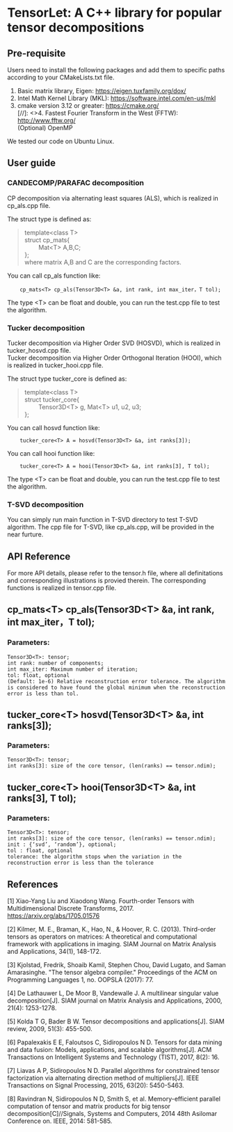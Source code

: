 # TensorLet: A C++ library for popular tensor decompositions

## Pre-requisite
Users need to install the following packages and add them to specific paths according to your CMakeLists.txt file.

1. Basic matrix library, Eigen: https://eigen.tuxfamily.org/dox/   
2. Intel Math Kernel Library (MKL): https://software.intel.com/en-us/mkl  
3. cmake version 3.12 or greater: https://cmake.org/  
[//]: <>4. Fastest Fourier Transform in the West (FFTW): http://www.fftw.org/  
(Optional) OpenMP   

We tested our code on Ubuntu Linux. 

## User guide
### CANDECOMP/PARAFAC decomposition 
CP decomposition via alternating least squares (ALS), which is realized in cp_als.cpp file.    

The struct type is defined as:  
>template\<class T\>  
>struct cp_mats{  
>&emsp;&emsp;    Mat\<T\> A,B,C;  
>};  
where matrix A,B and C are the corresponding factors.   

You can call cp_als function like:   

        cp_mats<T> cp_als(Tensor3D<T> &a, int rank, int max_iter，T tol);    
	
The type \<T\> can be float and double, you can run the test.cpp file to test the algorithm.

### Tucker decomposition
Tucker decomposition via Higher Order SVD (HOSVD), which is realized in tucker_hosvd.cpp file.  
Tucker decomposition via Higher Order Orthogonal Iteration (HOOI), which is realized in tucker_hooi.cpp file.    

The struct type tucker_core is defined as:  
>template\<class T\>    
>struct tucker_core{  
>&emsp;&emsp;  Tensor3D\<T\> g, Mat\<T\> u1, u2, u3;  
>};  

You can call hosvd function like: 

        tucker_core<T> A = hosvd(Tensor3D<T> &a, int ranks[3]);    
	
You can call hooi function like:   

        tucker_core<T> A = hooi(Tensor3D<T> &a, int ranks[3], T tol);      

The type \<T\> can be float and double, you can run the test.cpp file to test the algorithm.

### T-SVD decomposition
You can simply run main function in T-SVD directory to test T-SVD algorithm. The cpp file for T-SVD, like cp_als.cpp, will be provided in the near furture.

## API Reference
For more API details, please refer to the tensor.h file, where all definitations and corresponding illustrations is provied therein. The corresponding functions is realized in tensor.cpp file.

## cp_mats\<T\> cp_als(Tensor3D\<T\> &a, int rank, int max_iter，T tol);       
### Parameters: 
	Tensor3D<T>: tensor; 
	int rank: number of components;   
	int max_iter: Maximum number of iteration;   
	tol: float, optional  
	(Default: 1e-6) Relative reconstruction error tolerance. The algorithm is considered to have found the global minimum when the reconstruction error is less than tol.

## tucker_core\<T\> hosvd(Tensor3D\<T\> &a, int ranks[3]);      
### Parameters:	
	Tensor3D<T>: tensor;  
	int ranks[3]: size of the core tensor, (len(ranks) == tensor.ndim);  

## tucker_core\<T\> hooi(Tensor3D\<T\> &a, int ranks[3], T tol);    
### Parameters:	
	Tensor3D<T>: tensor;  
	int ranks[3]: size of the core tensor, (len(ranks) == tensor.ndim);  
	init : {‘svd’, ‘random’}, optional;  
	tol : float, optional  
	tolerance: the algorithm stops when the variation in the reconstruction error is less than the tolerance  

## References
[1] Xiao-Yang Liu and Xiaodong Wang. Fourth-order Tensors with Multidimensional Discrete Transforms, 2017. https://arxiv.org/abs/1705.01576

[2] Kilmer, M. E., Braman, K., Hao, N., & Hoover, R. C. (2013). Third-order tensors as operators on matrices: A theoretical and computational framework with applications in imaging. SIAM Journal on Matrix Analysis and Applications, 34(1), 148-172.

[3] Kjolstad, Fredrik, Shoaib Kamil, Stephen Chou, David Lugato, and Saman Amarasinghe. "The tensor algebra compiler." Proceedings of the ACM on Programming Languages 1, no. OOPSLA (2017): 77.

[4] De Lathauwer L, De Moor B, Vandewalle J. A multilinear singular value decomposition[J]. SIAM journal on Matrix Analysis and Applications, 2000, 21(4): 1253-1278.

[5] Kolda T G, Bader B W. Tensor decompositions and applications[J]. SIAM review, 2009, 51(3): 455-500.

[6] Papalexakis E E, Faloutsos C, Sidiropoulos N D. Tensors for data mining and data fusion: Models, applications, and scalable algorithms[J]. ACM Transactions on Intelligent Systems and Technology (TIST), 2017, 8(2): 16.

[7] Liavas A P, Sidiropoulos N D. Parallel algorithms for constrained tensor factorization via alternating direction method of multipliers[J]. IEEE Transactions on Signal Processing, 2015, 63(20): 5450-5463.

[8] Ravindran N, Sidiropoulos N D, Smith S, et al. Memory-efficient parallel computation of tensor and matrix products for big tensor decomposition[C]//Signals, Systems and Computers, 2014 48th Asilomar Conference on. IEEE, 2014: 581-585.
